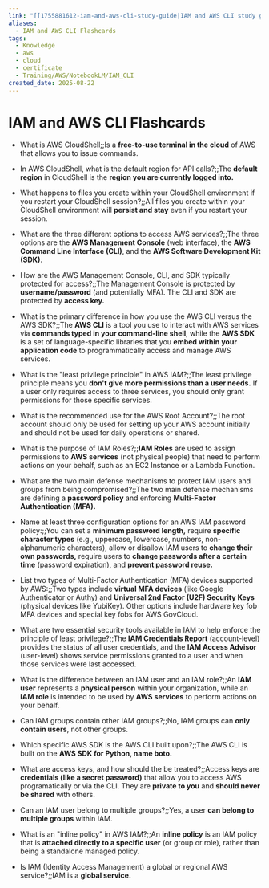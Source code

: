 ```yaml
---
link: "[[1755881612-iam-and-aws-cli-study-guide|IAM and AWS CLI study guide]]"
aliases:
  - IAM and AWS CLI Flashcards
tags:
  - Knowledge
  - aws
  - cloud
  - certificate
  - Training/AWS/NotebookLM/IAM_CLI
created_date: 2025-08-22
---
```

# IAM and AWS CLI Flashcards
- What is AWS CloudShell;;Is a **free-to-use terminal in the cloud** of AWS that allows you to issue commands.
<!--SR:!2025-09-30,26,288-->
- In AWS CloudShell, what is the default region for API calls?;;The **default region** in CloudShell is the **region you are currently logged into.**
<!--SR:!2025-09-10,12,288-->
- What happens to files you create within your CloudShell environment if you restart your CloudShell session?;;All files you create within your CloudShell environment will **persist and stay** even if you restart your session.
<!--SR:!2025-09-09,11,288-->
- What are the three different options to access AWS services?;;The three options are the **AWS Management Console** (web interface), the **AWS Command Line Interface (CLI)**, and the **AWS Software Development Kit (SDK)**.
<!--SR:!2025-09-24,19,250-->
- How are the AWS Management Console, CLI, and SDK typically protected for access?;;The  Management Console is protected by **username/password** (and potentially MFA). The CLI and SDK are protected by **access key.**
<!--SR:!2025-09-08,7,230-->
- What is the primary difference in how you use the AWS CLI versus the AWS SDK?;;The **AWS CLI** is a tool you use to interact with AWS services via **commands typed in your command-line shell**, while the **AWS SDK** is a set of language-specific libraries that you **embed within your application code** to programmatically access and manage AWS services.
<!--SR:!2025-09-20,18,268-->
- What is the "least privilege principle" in AWS IAM?;;The least privilege principle means you **don't give more permissions than a user needs.** If a user only requires access to three services, you should only grant permissions for those specific services.
<!--SR:!2025-09-15,14,290-->
- What is the recommended use for the AWS Root Account?;;The root account should only be used for setting up your AWS account initially and should not be used for daily operations or shared.
<!--SR:!2025-09-16,15,290-->
- What is the purpose of IAM Roles?;;**IAM Roles** are used to assign permissions to **AWS services** (not physical people) that need to perform actions on your behalf, such as an EC2 Instance or a Lambda Function.
<!--SR:!2025-09-10,12,288-->
- What are the two main defense mechanisms to protect IAM users and groups from being compromised?;;The two main defense mechanisms are defining a **password policy** and enforcing **Multi-Factor Authentication (MFA).**
<!--SR:!2025-09-14,11,230-->
- Name at least three configuration options for an AWS IAM password policy:;;You can set a **minimum password length,** require **specific character types** (e.g., uppercase, lowercase, numbers, non-alphanumeric characters), allow or disallow IAM users to **change their own passwords,** require users to **change passwords after a certain time** (password expiration), and **prevent password reuse.**
<!--SR:!2025-09-13,12,270-->
- List two types of Multi-Factor Authentication (MFA) devices supported by AWS:;;Two types include **virtual MFA devices** (like Google Authenticator or Authy) and **Universal 2nd Factor (U2F) Security Keys** (physical devices like YubiKey). Other options include hardware key fob MFA devices and special key fobs for AWS GovCloud.
<!--SR:!2025-09-29,25,288-->
- What are two essential security tools available in IAM to help enforce the principle of least privilege?;;The **IAM Credentials Report** (account-level) provides the status of all user credentials, and the **IAM Access Advisor** (user-level) shows service permissions granted to a user and when those services were last accessed.
<!--SR:!2025-09-09,4,230-->
- What is the difference between an IAM user and an IAM role?;;An **IAM user** represents a **physical person** within your organization, while an **IAM role** is intended to be used by **AWS services** to perform actions on your behalf.
<!--SR:!2025-09-09,11,288-->
- Can IAM groups contain other IAM groups?;;No, IAM groups can **only contain users**, not other groups.
<!--SR:!2025-09-08,10,288-->
- Which specific AWS SDK is the AWS CLI built upon?;;The AWS CLI is built on the **AWS SDK for Python, name boto.**
<!--SR:!2025-10-01,26,270-->
- What are access keys, and how should the be treated?;;Access keys are **credentials (like a secret password)** that allow you to access AWS programatically or via the CLI. They are **private to you** and **should never be shared** with others.
<!--SR:!2025-09-17,16,290-->
- Can an IAM user belong to multiple groups?;;Yes, a user **can belong to multiple groups** within IAM.
<!--SR:!2025-09-16,15,290-->
- What is an "inline policy" in AWS IAM?;;An **inline policy** is an IAM policy that is **attached directly to a specific user** (or group or role), rather than being a standalone managed policy.
<!--SR:!2025-09-07,6,230-->
- Is IAM (Identity Access Management) a global or regional AWS service?;;IAM is a **global service.**
<!--SR:!2025-09-17,16,290-->


